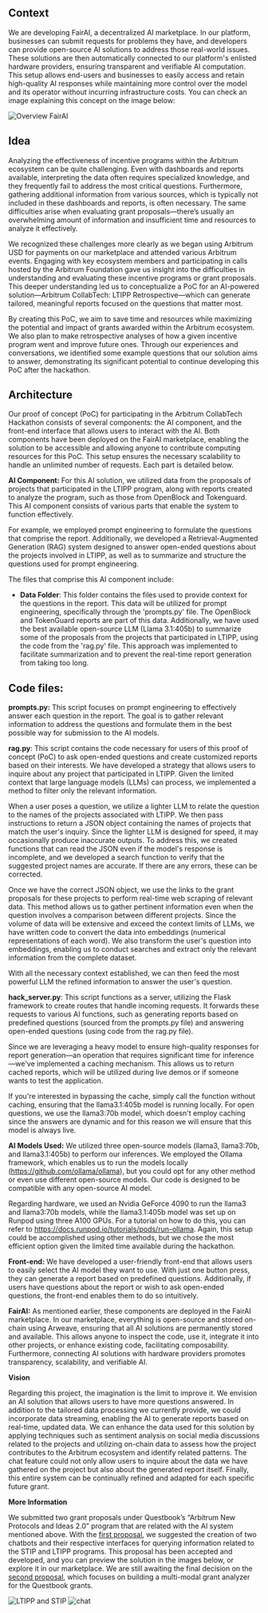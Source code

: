 ## Context

We are developing FairAI, a decentralized AI marketplace. In our platform, businesses can submit requests for problems they have, and developers can provide open-source AI solutions to address those real-world issues. These solutions are then automatically connected to our platform's enlisted hardware providers, ensuring transparent and verifiable AI computation. This setup allows end-users and businesses to easily access and retain high-quality AI responses while maintaining more control over the model and its operator without incurring infrastructure costs. You can check an image explaining this concept on the image below:


![Overview FairAI](./images/image1.png)


## Idea

Analyzing the effectiveness of incentive programs within the Arbitrum ecosystem can be quite challenging. Even with dashboards and reports available, interpreting the data often requires specialized knowledge, and they frequently fail to address the most critical questions. Furthermore, gathering additional information from various sources, which is typically not included in these dashboards and reports, is often necessary. The same difficulties arise when evaluating grant proposals—there’s usually an overwhelming amount of information and insufficient time and resources to analyze it effectively.

We recognized these challenges more clearly as we began using Arbitrum USD for payments on our marketplace and attended various Arbitrum events. Engaging with key ecosystem members and participating in calls hosted by the Arbitrum Foundation gave us insight into the difficulties in understanding and evaluating these incentive programs or grant proposals. This deeper understanding led us to conceptualize a PoC for an AI-powered solution—Arbitrum CollabTech: LTIPP Retrospective—which can generate tailored, meaningful reports focused on the questions that matter most.

By creating this PoC, we aim to save time and resources while maximizing the potential and impact of grants awarded within the Arbitrum ecosystem. We also plan to make retrospective analyses of how a given incentive program went and improve future ones. Through our experiences and conversations, we identified some example questions that our solution aims to answer, demonstrating its significant potential to continue developing this PoC after the hackathon. 

## **Architecture**

Our proof of concept (PoC) for participating in the Arbitrum CollabTech Hackathon consists of several components: the AI component, and the front-end interface that allows users to interact with the AI. Both components have been deployed on the FairAI marketplace, enabling the solution to be accessible and allowing anyone to contribute computing resources for this PoC. This setup ensures the necessary scalability to handle an unlimited number of requests. Each part is detailed below.

**AI Component:** For this AI solution, we utilized data from the proposals of projects that participated in the LTIPP program, along with reports created to analyze the program, such as those from OpenBlock and Tokenguard. This AI component consists of various parts that enable the system to function effectively.

For example, we employed prompt engineering to formulate the questions that comprise the report. Additionally, we developed a Retrieval-Augmented Generation (RAG) system designed to answer open-ended questions about the projects involved in LTIPP, as well as to summarize and structure the questions used for prompt engineering. 


The files that comprise this AI component include:

- **Data Folder**: This folder contains the files used to provide context for the questions in the report. This data will be utilized for prompt engineering, specifically through the 'prompts.py' file. The OpenBlock and TokenGuard reports are part of this data. Additionally, we have used the best available open-source LLM (Llama 3.1:405b) to summarize some of the proposals from the projects that participated in LTIPP, using the code from the 'rag.py' file. This approach was implemented to facilitate summarization and to prevent the real-time report generation from taking too long.



## Code files:

**prompts.py:** This script focuses on prompt engineering to effectively answer each question in the report. The goal is to gather relevant information to address the questions and formulate them in the best possible way for submission to the AI models.

**rag.py**: This script contains the code necessary for users of this proof of concept (PoC) to ask open-ended questions and create customized reports based on their interests. We have developed a strategy that allows users to inquire about any project that participated in LTIPP. Given the limited context that large language models (LLMs) can process, we implemented a method to filter only the relevant information.

When a user poses a question, we utilize a lighter LLM to relate the question to the names of the projects associated with LTIPP. We then pass instructions to return a JSON object containing the names of projects that match the user's inquiry. Since the lighter LLM is designed for speed, it may occasionally produce inaccurate outputs. To address this, we created functions that can read the JSON even if the model's response is incomplete, and we developed a search function to verify that the suggested project names are accurate. If there are any errors, these can be corrected.

Once we have the correct JSON object, we use the links to the grant proposals for these projects to perform real-time web scraping of relevant data. This method allows us to gather pertinent information even when the question involves a comparison between different projects. Since the volume of data will be extensive and exceed the context limits of LLMs, we have written code to convert the data into embeddings (numerical representations of each word). We also transform the user's question into embeddings, enabling us to conduct searches and extract only the relevant information from the complete dataset.

With all the necessary context established, we can then feed the most powerful LLM the refined information to answer the user's question.

**hack_server.py**: This script functions as a server, utilizing the Flask framework to create routes that handle incoming requests. It forwards these requests to various AI functions, such as generating reports based on predefined questions (sourced from the prompts.py file) and answering open-ended questions (using code from the rag.py file).

Since we are leveraging a heavy model to ensure high-quality responses for report generation—an operation that requires significant time for inference—we've implemented a caching mechanism. This allows us to return cached reports, which will be utilized during live demos or if someone wants to test the application.

If you're interested in bypassing the cache, simply call the function without caching, ensuring that the llama3.1:405b model is running locally. For open questions, we use the llama3:70b model, which doesn't employ caching since the answers are dynamic and for this reason we will ensure that this model is always live.

**AI Models Used:** We utilized three open-source models (llama3, llama3:70b, and llama3.1:405b) to perform our inferences. We employed the Ollama framework, which enables us to run the models locally (https://github.com/ollama/ollama), but you could opt for any other method or even use different open-source models. Our code is designed to be compatible with any open-source AI model.

Regarding hardware, we used an Nvidia GeForce 4090 to run the llama3 and llama3:70b models, while the llama3.1:405b model was set up on Runpod using three A100 GPUs. For a tutorial on how to do this, you can refer to https://docs.runpod.io/tutorials/pods/run-ollama. Again, this setup could be accomplished using other methods, but we chose the most efficient option given the limited time available during the hackathon.

**Front-end:** We have developed a user-friendly front-end that allows users to easily select the AI model they want to use. With just one button press, they can generate a report based on predefined questions. Additionally, if users have questions about the report or wish to ask open-ended questions, the front-end enables them to do so intuitively.

**FairAI:** As mentioned earlier, these components are deployed in the FairAI marketplace. In our marketplace, everything is open-source and stored on-chain using Arweave, ensuring that all AI solutions are permanently stored and available. This allows anyone to inspect the code, use it, integrate it into other projects, or enhance existing code, facilitating composability. Furthermore, connecting AI solutions with hardware providers promotes transparency, scalability, and verifiable AI.







**Vision**

Regarding this project, the imagination is the limit to improve it. We envision an AI solution that allows users to have more questions answered. In addition to the tailored data processing we currently provide, we could incorporate data streaming, enabling the AI to generate reports based on real-time, updated data. We can enhance the data used for this solution by applying techniques such as sentiment analysis on social media discussions related to the projects and utilizing on-chain data to assess how the project contributes to the Arbitrum ecosystem and identify related patterns. The chat feature could not only allow users to inquire about the data we have gathered on the project but also about the generated report itself. Finally, this entire system can be continually refined and adapted for each specific future grant.

**More Information**

We submitted two grant proposals under Questbook’s “Arbitrum New Protocols and Ideas 2.0” program that are related with the AI system mentioned above. With the [first proposal](https://questbook.app/dashboard/?proposalId=663ec3d47d71679fa9a3852c&chainId=10&grantId=662f31c25488d5000f055a54&role=community), we suggested the creation of two chatbots and their respective interfaces for querying information related to the STIP and LTIPP programs. This proposal has been accepted and developed, and you can preview the solution in the images below, or explore it in our marketplace. We are still awaiting the final decision on the [second proposal](https://questbook.app/dashboard/?proposalId=66d1b7902047c84bb80fe75b&chainId=10&grantId=662f31c25488d5000f055a54&role=community&isRenderingProposalBody=true), which focuses on building a multi-modal grant analyzer for the Questbook grants.



![LTIPP and STIP](./images/image2.png)
![chat](./images/image3.png)

